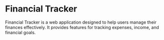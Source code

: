 # Financial Tracker

Financial Tracker is a web application designed to help users manage their finances effectively. It provides features for tracking expenses, income, and financial goals.
